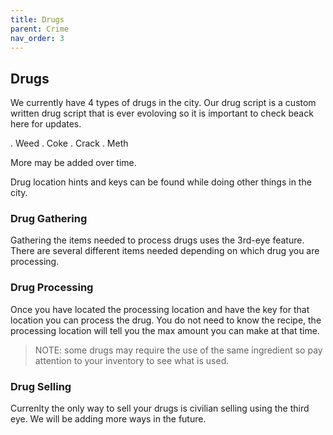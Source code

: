 ```yaml
---
title: Drugs
parent: Crime
nav_order: 3
---
```


## Drugs

We currently have 4 types of drugs in the city. Our drug script is a custom written drug script that is ever evoloving so it is important to check beack here for updates. 

. Weed
. Coke
. Crack
. Meth

More may be added over time. 

Drug location hints and keys can be found while doing other things in the city. 

### Drug Gathering

Gathering the items needed to process drugs uses the 3rd-eye feature. There are several different items needed depending on which drug you are processing. 

### Drug Processing

Once you have located the processing location and have the key for that location you can process the drug. You do not need to know the recipe, the processing location will tell you the max amount you can make at that time. 

> NOTE: some drugs may require the use of the same ingredient so pay attention to your inventory to see what is used. 

### Drug Selling

Currenlty the only way to sell your drugs is civilian selling using the third eye. We will be adding more ways in the future. 
